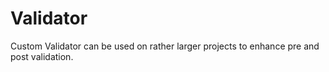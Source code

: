 # Validator

Custom Validator can be used on rather larger projects to enhance pre and post validation.



